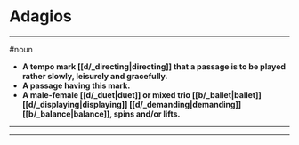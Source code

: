 # Adagios
---
#noun
- **A tempo mark [[d/_directing|directing]] that a passage is to be played rather slowly, leisurely and gracefully.**
- **A passage having this mark.**
- **A male-female [[d/_duet|duet]] or mixed trio [[b/_ballet|ballet]] [[d/_displaying|displaying]] [[d/_demanding|demanding]] [[b/_balance|balance]], spins and/or lifts.**
---
---

